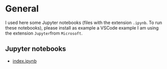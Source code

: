 # General

I used here some Jupyter notebooks (files with the extension `.ipynb`. To run these notebooks), please install as example a VSCode example I am using the extension `Jupyter`from `Microsoft`.

## Jupyter notebooks

- [index.ipynb](index.ipynb)

